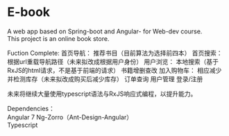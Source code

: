 # E-book
A web app based on Spring-boot and Angular- for Web-dev course.  
This project is an online book store.  

Fuction Complete:
首页导航： 推荐书目（目前算法为选择前四本）
首页搜索： 根据url重载导航路径（未来拟改成根据用户身份）
用户浏览： 本地搜索（基于RxJS的html请求，不是基于前端的请求）
书籍增删查改
加入购物车：  相应减少并检测库存（未来拟改成购买后减少库存）
订单查询
用户管理
登录/注册

未来将继续大量使用typescript语法与RxJS响应式编程，以提升能力。

Dependencies：  
Angular 7
Ng-Zorro（Ant-Design-Angular）  
Typescript
